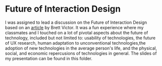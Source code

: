 # Future of Interaction Design
I was assigned to lead a discussion on the Future of Interaction Design based on an <a href="http://worrydream.com/ABriefRantOnTheFutureOfInteractionDesign/">article</a> by Brett Victor. It was a fun experience where my classmates and I touched on a lot of pivotal aspects about the future of technology, included but not limited to: usability of technologies, the future of UX research, human adaptation to unconventional technologies,the adoption of new technologies in the average person's life, and the physical, social, and economic repercusions of technologies in general. The slides of my presentation can be found in this folder. 
